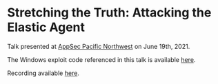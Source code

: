 # Stretching the Truth: Attacking the Elastic Agent

Talk presented at [AppSec Pacific Northwest](https://pnwcon.com/) on June 19th, 2021.

The Windows exploit code referenced in this talk is available [here](https://github.com/captainGeech42/InfELKtrationInject/tree/v7.10.1).

Recording available [here](https://www.youtube.com/watch?v=R9RlbLzqBE4).
